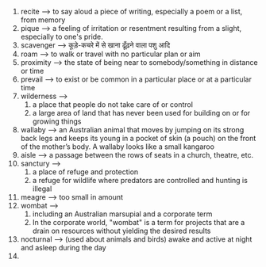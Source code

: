 
1. recite --> to say aloud a piece of writing, especially a poem or a list, from memory
2. pique --> a feeling of irritation or resentment resulting from a slight, especially to one's pride.
3. scavenger --> कूड़े-कचरे में से खाना ढूँढ़ने वाला पशु आदि
4. roam --> to walk or travel with no particular plan or aim
5. proximity --> the state of being near to somebody/something in distance or time
6. prevail --> to exist or be common in a particular place or at a particular time
7. wilderness --> 
	1.   a place that people do not take care of or control
	2.   a large area of land that has never been used for building on or for growing things
8. wallaby --> an Australian animal that moves by jumping on its strong back legs and keeps its young in a pocket of skin (a pouch) on the front of the mother’s body. A wallaby looks like a small kangaroo
9. aisle --> a passage between the rows of seats in a church, theatre, etc.
10. sanctury --> 
	1. a place of refuge and protection
	2. a refuge for wildlife where predators are controlled and hunting is illegal
11. meagre --> too small in amount
12. wombat --> 
	1. including an Australian marsupial and a corporate term
	2. In the corporate world, "wombat" is a term for projects that are a drain on resources without yielding the desired results
13. nocturnal --> (used about animals and birds) awake and active at night and asleep during the day
14. 